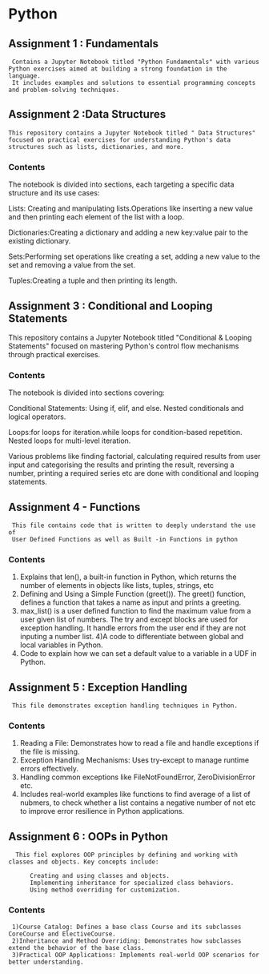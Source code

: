 # Python

## Assignment 1 : Fundamentals
     Contains a Jupyter Notebook titled "Python Fundamentals" with various Python exercises aimed at building a strong foundation in the language. 
     It includes examples and solutions to essential programming concepts and problem-solving techniques.

## Assignment 2 :Data Structures

    This repository contains a Jupyter Notebook titled " Data Structures" focused on practical exercises for understanding Python's data structures such as lists, dictionaries, and more.

### Contents

The notebook is divided into sections, each targeting a specific data structure and its use cases:

Lists: Creating and manipulating lists.Operations like inserting a new value and then printing each element of the list with a loop.

Dictionaries:Creating a dictionary and adding a new key:value pair to the existing dictionary.

Sets:Performing set operations like creating a set, adding a new value to the set and removing a value from the set.

Tuples:Creating a tuple and then printing its length.

## Assignment 3 : Conditional and Looping Statements
  This repository contains a Jupyter Notebook titled "Conditional & Looping Statements" focused on mastering Python's control flow mechanisms through practical exercises.

### Contents

The notebook is divided into sections covering:

Conditional Statements: Using if, elif, and else. Nested conditionals and logical operators.

Loops:for loops for iteration.while loops for condition-based repetition. Nested loops for multi-level iteration.

Various problems like finding factorial, calculating required results from user input and categorising the results and printing the result, reversing a number, 
printing a required series etc are done with conditional and looping statements.

## Assignment 4 - Functions
     This file contains code that is written to deeply understand the use of 
     User Defined Functions as well as Built -in Functions in python

### Contents

1) Explains that len(), a built-in function in Python, which returns the number of elements in objects like lists, tuples, strings, etc
2) Defining and Using a Simple Function (greet()). The greet() function, defines  a function that takes a name as input and prints a greeting.
3) max_list() is a user defined function to find the maximum value from a user given list of numbers. The try and except blocks are used for exception handling.
   It handle errors from the user end if they are not inputing a number list.
4)A code to differentiate between global and local variables in Python.
5) Code to explain how we can set a default value to a variable in a UDF in Python.
   
## Assignment 5 : Exception Handling
     This file demonstrates exception handling techniques in Python.

### Contents

1) Reading a File: Demonstrates how to read a file and handle exceptions if the file is missing.
2) Exception Handling Mechanisms: Uses try-except to manage runtime errors effectively.
3) Handling common exceptions like FileNotFoundError, ZeroDivisionError etc.
4) Includes real-world examples like functions to find average of a list of nubmers, to check whether a list contains a negative number of not etc
   to improve error resilience in Python applications.

## Assignment 6 : OOPs in Python
      This fiel explores OOP principles by defining and working with classes and objects. Key concepts include:

          Creating and using classes and objects.
          Implementing inheritance for specialized class behaviors.
          Using method overriding for customization.

### Contents

     1)Course Catalog: Defines a base class Course and its subclasses CoreCourse and ElectiveCourse.
     2)Inheritance and Method Overriding: Demonstrates how subclasses extend the behavior of the base class.
     3)Practical OOP Applications: Implements real-world OOP scenarios for better understanding.
